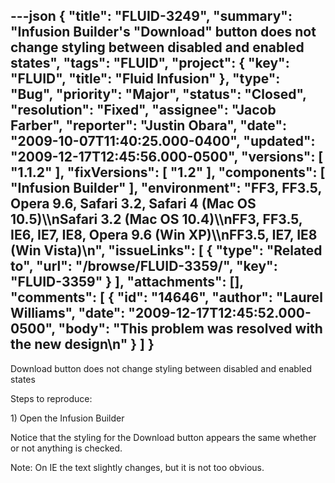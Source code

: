 ---json
{
  "title": "FLUID-3249",
  "summary": "Infusion Builder's \"Download\" button does not change styling between disabled and enabled states",
  "tags": "FLUID",
  "project": {
    "key": "FLUID",
    "title": "Fluid Infusion"
  },
  "type": "Bug",
  "priority": "Major",
  "status": "Closed",
  "resolution": "Fixed",
  "assignee": "Jacob Farber",
  "reporter": "Justin Obara",
  "date": "2009-10-07T11:40:25.000-0400",
  "updated": "2009-12-17T12:45:56.000-0500",
  "versions": [
    "1.1.2"
  ],
  "fixVersions": [
    "1.2"
  ],
  "components": [
    "Infusion Builder"
  ],
  "environment": "FF3, FF3.5, Opera 9.6, Safari 3.2, Safari 4 (Mac OS 10.5)\\\nSafari 3.2 (Mac OS 10.4)\\\nFF3, FF3.5, IE6, IE7, IE8, Opera 9.6 (Win XP)\\\nFF3.5, IE7, IE8 (Win Vista)\n",
  "issueLinks": [
    {
      "type": "Related to",
      "url": "/browse/FLUID-3359/",
      "key": "FLUID-3359"
    }
  ],
  "attachments": [],
  "comments": [
    {
      "id": "14646",
      "author": "Laurel Williams",
      "date": "2009-12-17T12:45:52.000-0500",
      "body": "This problem was resolved with the new design\n"
    }
  ]
}
---
Download button does not change styling between disabled and enabled states

Steps to reproduce:

1\) Open the Infusion Builder

Notice that the styling for the Download button appears the same whether or not anything is checked.

Note: On IE the text slightly changes, but it is not too obvious.

        